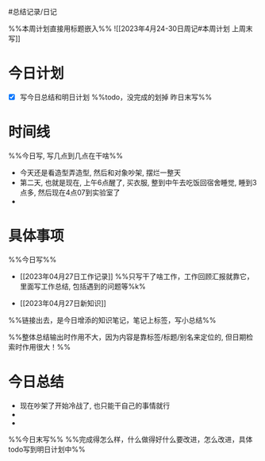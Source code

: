 #总结记录/日记 

%%本周计划直接用标题嵌入%%
![[2023年4月24-30日周记#本周计划 上周末写]]

# 今日计划
- [x] 写今日总结和明日计划
%%todo，没完成的划掉 
昨日末写%%

# 时间线 
%%今日写, 写几点到几点在干啥%%
- 今天还是看造型弄造型, 然后和对象吵架, 摆烂一整天
- 第二天, 也就是现在, 上午6点醒了, 买衣服, 整到中午去吃饭回宿舍睡觉, 睡到3点多, 然后现在4点07到实验室了
- 

# 具体事项 
%%今日写%%
- [[2023年04月27日工作记录]]
%%只写干了啥工作，工作回顾汇报就靠它，里面写工作总结, 包括遇到的问题等%k%

- [[2023年04月27日新知识]]

%%链接出去，是今日增添的知识笔记，笔记上标签，写小总结%%

%%整体总结输出时作用不大，因为内容是靠标签/标题/别名来定位的, 但日期检索时作用很大！%%

# 今日总结
- 现在吵架了开始冷战了, 也只能干自己的事情就行
- 
- 


%%今日末写%%
%%完成得怎么样，什么做得好什么要改进，怎么改进，具体todo写到明日计划中%%